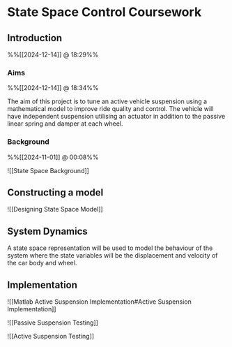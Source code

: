 # State Space Control Coursework

## Introduction
%%[[2024-12-14]] @ 18:29%%

### Aims
%%[[2024-12-14]] @ 18:34%%

The aim of this project is to tune an active vehicle suspension using a mathematical model to improve ride quality and control. The vehicle will have independent suspension utilising an actuator in addition to the passive linear spring and damper at each wheel.

### Background
%%[[2024-11-01]] @ 00:08%%

![[State Space Background]]

## Constructing a model

![[Designing State Space Model]]

## System Dynamics

A state space representation will be used to model the behaviour of the system where the state variables will be the displacement and velocity of the car body and wheel.

## Implementation

![[Matlab Active Suspension Implementation#Active Suspension Implementation]]


![[Passive Suspension Testing]]

![[Active Suspension Testing]]

